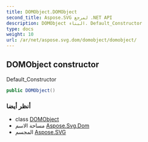 ```yaml
---
title: DOMObject.DOMObject
second_title: Aspose.SVG لمرجع .NET API
description: DOMObject البناء. Default_Constructor
type: docs
weight: 10
url: /ar/net/aspose.svg.dom/domobject/domobject/
---
```

## DOMObject constructor

Default_Constructor

```csharp
public DOMObject()
```

### أنظر أيضا

* class [DOMObject](../)
* مساحة الاسم [Aspose.Svg.Dom](../../domobject/)
* المجسم [Aspose.SVG](../../../)


